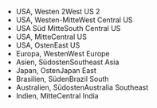 - <span data-ttu-id="901d3-101">USA, Westen 2</span><span class="sxs-lookup"><span data-stu-id="901d3-101">West US 2</span></span>
- <span data-ttu-id="901d3-102">USA, Westen-Mitte</span><span class="sxs-lookup"><span data-stu-id="901d3-102">West Central US</span></span>
- <span data-ttu-id="901d3-103">USA Süd Mitte</span><span class="sxs-lookup"><span data-stu-id="901d3-103">South Central US</span></span>
- <span data-ttu-id="901d3-104">USA, Mitte</span><span class="sxs-lookup"><span data-stu-id="901d3-104">Central US</span></span>
- <span data-ttu-id="901d3-105">USA, Osten</span><span class="sxs-lookup"><span data-stu-id="901d3-105">East US</span></span>
- <span data-ttu-id="901d3-106">Europa, Westen</span><span class="sxs-lookup"><span data-stu-id="901d3-106">West Europe</span></span>
- <span data-ttu-id="901d3-107">Asien, Südosten</span><span class="sxs-lookup"><span data-stu-id="901d3-107">Southeast Asia</span></span>
- <span data-ttu-id="901d3-108">Japan, Osten</span><span class="sxs-lookup"><span data-stu-id="901d3-108">Japan East</span></span>
- <span data-ttu-id="901d3-109">Brasilien, Süden</span><span class="sxs-lookup"><span data-stu-id="901d3-109">Brazil South</span></span>
- <span data-ttu-id="901d3-110">Australien, Südosten</span><span class="sxs-lookup"><span data-stu-id="901d3-110">Australia Southeast</span></span>
- <span data-ttu-id="901d3-111">Indien, Mitte</span><span class="sxs-lookup"><span data-stu-id="901d3-111">Central India</span></span>